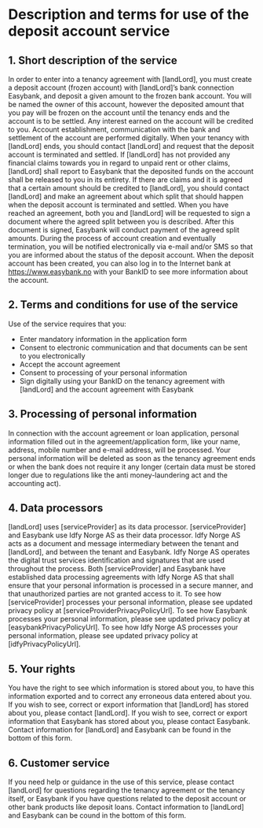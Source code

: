 Description and terms for use of the deposit account service
======= 

## 1.	Short description of the service
In order to enter into a tenancy agreement with [landLord], you must create a deposit account (frozen account) with [landLord]’s bank connection Easybank, and deposit a given amount to the frozen bank account. You will be named the owner of this account, however the deposited amount that you pay will be frozen on the account until the tenancy ends and the account is to be settled. Any interest earned on the account will be credited to you. Account establishment, communication with the bank and settlement of the account are performed digitally. When your tenancy with [landLord] ends, you should contact [landLord] and request that the deposit account is terminated and settled. If [landLord] has not provided any financial claims towards you in regard to unpaid rent or other claims, [landLord] shall report to Easybank that the deposited funds on the account shall be released to you in its entirety. If there are claims and it is agreed that a certain amount should be credited to [landLord], you should contact [landLord] and make an agreement about which split that should happen when the deposit account is terminated and settled. When you have reached an agreement, both you and [landLord] will be requested to sign a document where the agreed split between you is described. After this document is signed, Easybank will conduct payment of the agreed split amounts. During the process of account creation and eventually termination, you will be notified electronically via e-mail and/or SMS so that you are informed about the status of the deposit account. When the deposit account has been created, you can also log in to the Internet bank at https://www.easybank.no with your BankID to see more information about the account.

## 2.	Terms and conditions for use of the service
Use of the service requires that you: 
* Enter mandatory information in the application form
* Consent to electronic communication and that documents can be sent to you electronically 
* Accept the account agreement
* Consent to processing of your personal information
* Sign digitally using your BankID on the tenancy agreement with [landLord] and the account agreement with Easybank

## 3.	Processing of personal information
In connection with the account agreement or loan application, personal information filled out in the agreement/application form, like your name, address, mobile number and e-mail address, will be processed. Your personal information will be deleted as soon as the tenancy agreement ends or when the bank does not require it any longer (certain data must be stored longer due to regulations like the anti money-laundering act and the accounting act).

## 4.	Data processors
[landLord] uses [serviceProvider] as its data processor. [serviceProvider] and Easybank use Idfy Norge AS as their data processor. Idfy Norge AS acts as a document and message intermediary between the tenant and [landLord], and between the tenant and Easybank. Idfy Norge AS operates the digital trust services identification and signatures that are used throughout the process. Both [serviceProvider] and Easybank have established data processing agreements with Idfy Norge AS that shall ensure that your personal information is processed in a secure manner, and that unauthorized parties are not granted access to it. To see how [serviceProvider] processes your personal information, please see updated privacy policy at [serviceProviderPrivacyPolicyUrl]. To see how Easybank processes your personal information, please see updated privacy policy at [easybankPrivacyPolicyUrl]. To see how Idfy Norge AS processes your personal information, please see updated privacy policy at [idfyPrivacyPolicyUrl]. 

## 5.	Your rights
You have the right to see which information is stored about you, to have this information exported and to correct any erroneous data entered about you. If you wish to see, correct or export information that [landLord] has stored about you, please contact [landLord]. If you wish to see, correct or export information that Easybank has stored about you, please contact Easybank. Contact information for [landLord] and Easybank can be found in the bottom of this form.

## 6.	Customer service
If you need help or guidance in the use of this service, please contact [landLord] for questions regarding the tenancy agreement or the tenancy itself, or Easybank if you have questions related to the deposit account or other bank products like deposit loans. Contact information to [landLord] and Easybank can be cound in the bottom of this form.
